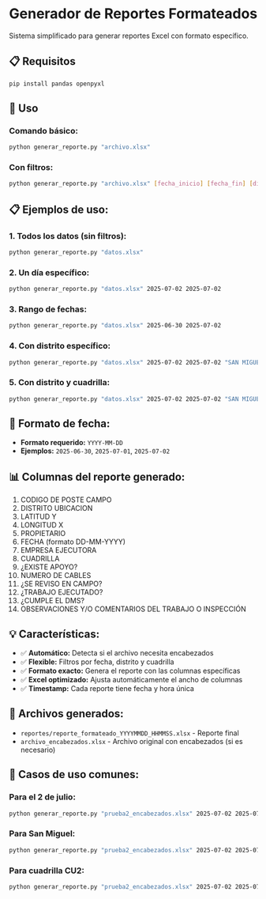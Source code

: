 # Generador de Reportes Formateados

Sistema simplificado para generar reportes Excel con formato específico.

## 📋 Requisitos

```bash
pip install pandas openpyxl
```

## 🚀 Uso

### Comando básico:
```bash
python generar_reporte.py "archivo.xlsx"
```

### Con filtros:
```bash
python generar_reporte.py "archivo.xlsx" [fecha_inicio] [fecha_fin] [distrito] [cuadrilla]
```

## 📋 Ejemplos de uso:

### 1. Todos los datos (sin filtros):
```bash
python generar_reporte.py "datos.xlsx"
```

### 2. Un día específico:
```bash
python generar_reporte.py "datos.xlsx" 2025-07-02 2025-07-02
```

### 3. Rango de fechas:
```bash
python generar_reporte.py "datos.xlsx" 2025-06-30 2025-07-02
```

### 4. Con distrito específico:
```bash
python generar_reporte.py "datos.xlsx" 2025-07-02 2025-07-02 "SAN MIGUEL"
```

### 5. Con distrito y cuadrilla:
```bash
python generar_reporte.py "datos.xlsx" 2025-07-02 2025-07-02 "SAN MIGUEL" "CU2"
```

## 📅 Formato de fecha:
- **Formato requerido:** `YYYY-MM-DD`
- **Ejemplos:** `2025-06-30`, `2025-07-01`, `2025-07-02`

## 📊 Columnas del reporte generado:

1. CODIGO DE POSTE CAMPO
2. DISTRITO UBICACION
3. LATITUD Y
4. LONGITUD X
5. PROPIETARIO
6. FECHA (formato DD-MM-YYYY)
7. EMPRESA EJECUTORA
8. CUADRILLA
9. ¿EXISTE APOYO?
10. NUMERO DE CABLES
11. ¿SE REVISO EN CAMPO?
12. ¿TRABAJO EJECUTADO?
13. ¿CUMPLE EL DMS?
14. OBSERVACIONES Y/O COMENTARIOS DEL TRABAJO O INSPECCIÓN

## 💡 Características:

- ✅ **Automático:** Detecta si el archivo necesita encabezados
- ✅ **Flexible:** Filtros por fecha, distrito y cuadrilla
- ✅ **Formato exacto:** Genera el reporte con las columnas específicas
- ✅ **Excel optimizado:** Ajusta automáticamente el ancho de columnas
- ✅ **Timestamp:** Cada reporte tiene fecha y hora única

## 📁 Archivos generados:

- `reportes/reporte_formateado_YYYYMMDD_HHMMSS.xlsx` - Reporte final
- `archivo_encabezados.xlsx` - Archivo original con encabezados (si es necesario)

## 🎯 Casos de uso comunes:

### Para el 2 de julio:
```bash
python generar_reporte.py "prueba2_encabezados.xlsx" 2025-07-02 2025-07-02
```

### Para San Miguel:
```bash
python generar_reporte.py "prueba2_encabezados.xlsx" 2025-07-02 2025-07-02 "SAN MIGUEL"
```

### Para cuadrilla CU2:
```bash
python generar_reporte.py "prueba2_encabezados.xlsx" 2025-07-02 2025-07-02 "" "" "CU2"
```
